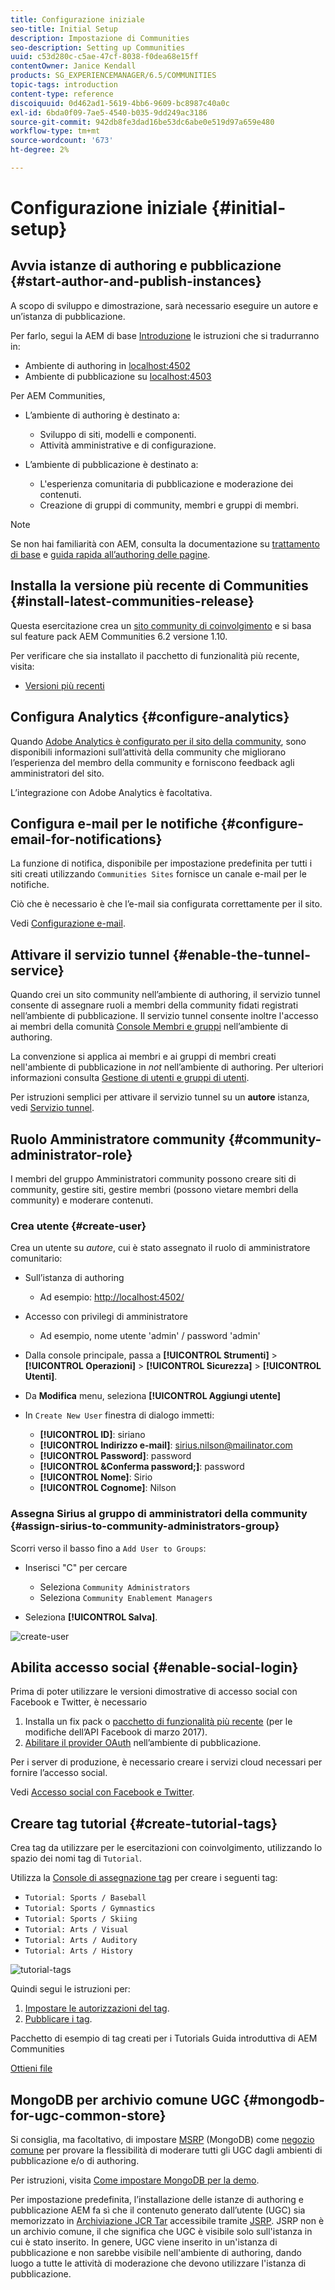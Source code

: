 ```yaml
---
title: Configurazione iniziale
seo-title: Initial Setup
description: Impostazione di Communities
seo-description: Setting up Communities
uuid: c53d280c-c5ae-47cf-8038-f0dea68e15ff
contentOwner: Janice Kendall
products: SG_EXPERIENCEMANAGER/6.5/COMMUNITIES
topic-tags: introduction
content-type: reference
discoiquuid: 0d462ad1-5619-4bb6-9609-bc8987c40a0c
exl-id: 6bda0f09-7ae5-4540-b035-9dd249ac3186
source-git-commit: 942db8fe3dad16be53dc6abe0e519d97a659e480
workflow-type: tm+mt
source-wordcount: '673'
ht-degree: 2%

---
```


# Configurazione iniziale {#initial-setup}

## Avvia istanze di authoring e pubblicazione {#start-author-and-publish-instances}

A scopo di sviluppo e dimostrazione, sarà necessario eseguire un autore e un’istanza di pubblicazione.

Per farlo, segui la AEM di base [Introduzione](../../help/sites-deploying/deploy.md#getting-started) le istruzioni che si tradurranno in:

* Ambiente di authoring in [localhost:4502](Http://localhost:4502/)
* Ambiente di pubblicazione su [localhost:4503](Http://localhost:4503/)

Per AEM Communities,

* L’ambiente di authoring è destinato a:

   * Sviluppo di siti, modelli e componenti.
   * Attività amministrative e di configurazione.

* L’ambiente di pubblicazione è destinato a:

   * L&#39;esperienza comunitaria di pubblicazione e moderazione dei contenuti.
   * Creazione di gruppi di community, membri e gruppi di membri.

>[!NOTE]
>
>Se non hai familiarità con AEM, consulta la documentazione su [trattamento di base](../../help/sites-authoring/basic-handling.md) e [guida rapida all’authoring delle pagine](../../help/sites-authoring/qg-page-authoring.md).

## Installa la versione più recente di Communities {#install-latest-communities-release}

Questa esercitazione crea un [sito community di coinvolgimento](overview.md#engagement-community) e si basa sul feature pack AEM Communities 6.2 versione 1.10.

Per verificare che sia installato il pacchetto di funzionalità più recente, visita:

* [Versioni più recenti](deploy-communities.md#latest-releases)

## Configura Analytics {#configure-analytics}

Quando [Adobe Analytics è configurato per il sito della community](analytics.md), sono disponibili informazioni sull’attività della community che migliorano l’esperienza del membro della community e forniscono feedback agli amministratori del sito.

L’integrazione con Adobe Analytics è facoltativa.

## Configura e-mail per le notifiche {#configure-email-for-notifications}

La funzione di notifica, disponibile per impostazione predefinita per tutti i siti creati utilizzando `Communities Sites` fornisce un canale e-mail per le notifiche.

Ciò che è necessario è che l’e-mail sia configurata correttamente per il sito.

Vedi [Configurazione e-mail](email.md).

## Attivare il servizio tunnel {#enable-the-tunnel-service}

Quando crei un sito community nell’ambiente di authoring, il servizio tunnel consente di assegnare ruoli a membri della community fidati registrati nell’ambiente di pubblicazione. Il servizio tunnel consente inoltre l&#39;accesso ai membri della comunità [Console Membri e gruppi](members.md) nell’ambiente di authoring.

La convenzione si applica ai membri e ai gruppi di membri creati nell&#39;ambiente di pubblicazione in *not* nell’ambiente di authoring. Per ulteriori informazioni consulta [Gestione di utenti e gruppi di utenti](users.md).

Per istruzioni semplici per attivare il servizio tunnel su un **autore** istanza, vedi [Servizio tunnel](deploy-communities.md#tunnel-service-on-author).

## Ruolo Amministratore community {#community-administrator-role}

I membri del gruppo Amministratori community possono creare siti di community, gestire siti, gestire membri (possono vietare membri della community) e moderare contenuti.

### Crea utente {#create-user}

Crea un utente su *autore*, cui è stato assegnato il ruolo di amministratore comunitario:

* Sull’istanza di authoring

   * Ad esempio: [http://localhost:4502/](Http://localhost:4503/)

* Accesso con privilegi di amministratore

   * Ad esempio, nome utente &#39;admin&#39; / password &#39;admin&#39;

* Dalla console principale, passa a **[!UICONTROL Strumenti]** > **[!UICONTROL Operazioni]** > **[!UICONTROL Sicurezza]** > **[!UICONTROL Utenti]**.
* Da **Modifica** menu, seleziona **[!UICONTROL Aggiungi utente]**

* In `Create New User` finestra di dialogo immetti:

   * **[!UICONTROL ID]**: siriano
   * **[!UICONTROL Indirizzo e-mail]**: sirius.nilson@mailinator.com
   * **[!UICONTROL Password]**: password
   * **[!UICONTROL &amp;Conferma password;]**: password
   * **[!UICONTROL Nome]**: Sirio
   * **[!UICONTROL Cognome]**: Nilson

### Assegna Sirius al gruppo di amministratori della community {#assign-sirius-to-community-administrators-group}

Scorri verso il basso fino a `Add User to Groups`:

* Inserisci &quot;C&quot; per cercare

   * Seleziona `Community Administrators`
   * Seleziona `Community Enablement Managers`

* Seleziona **[!UICONTROL Salva]**.

![create-user](assets/create-user.png)

## Abilita accesso social {#enable-social-login}

Prima di poter utilizzare le versioni dimostrative di accesso social con Facebook e Twitter, è necessario

1. Installa un fix pack o [pacchetto di funzionalità più recente](deploy-communities.md#latestfeaturepack) (per le modifiche dell’API Facebook di marzo 2017).
1. [Abilitare il provider OAuth](social-login.md#adobe-granite-oauth-authentication-handler) nell’ambiente di pubblicazione.

Per i server di produzione, è necessario creare i servizi cloud necessari per fornire l’accesso social.

Vedi [Accesso social con Facebook e Twitter](social-login.md).

## Creare tag tutorial {#create-tutorial-tags}

Crea tag da utilizzare per le esercitazioni con coinvolgimento, utilizzando lo spazio dei nomi tag di `Tutorial`.

Utilizza la [Console di assegnazione tag](../../help/sites-administering/tags.md#tagging-console) per creare i seguenti tag:

* `Tutorial: Sports / Baseball`
* `Tutorial: Sports / Gymnastics`
* `Tutorial: Sports / Skiing`
* `Tutorial: Arts / Visual`
* `Tutorial: Arts / Auditory`
* `Tutorial: Arts / History`

![tutorial-tags](assets/tutorial-tags.png)

Quindi segui le istruzioni per:

1. [Impostare le autorizzazioni del tag](../../help/sites-administering/tags.md#setting-tag-permissions).
1. [Pubblicare i tag](../../help/sites-administering/tags.md#publishing-tags).

Pacchetto di esempio di tag creati per i Tutorials Guida introduttiva di AEM Communities

[Ottieni file](assets/tutorial_tags-v63.zip)

## MongoDB per archivio comune UGC {#mongodb-for-ugc-common-store}

Si consiglia, ma facoltativo, di impostare [MSRP](msrp.md) (MongoDB) come [negozio comune](working-with-srp.md) per provare la flessibilità di moderare tutti gli UGC dagli ambienti di pubblicazione e/o di authoring.

Per istruzioni, visita [Come impostare MongoDB per la demo](demo-mongo.md).

Per impostazione predefinita, l’installazione delle istanze di authoring e pubblicazione AEM fa sì che il contenuto generato dall’utente (UGC) sia memorizzato in [Archiviazione JCR Tar](../../help/sites-deploying/platform.md) accessibile tramite [JSRP](jsrp.md). JSRP non è un archivio comune, il che significa che UGC è visibile solo sull&#39;istanza in cui è stato inserito. In genere, UGC viene inserito in un&#39;istanza di pubblicazione e non sarebbe visibile nell&#39;ambiente di authoring, dando luogo a tutte le attività di moderazione che devono utilizzare l&#39;istanza di pubblicazione.
